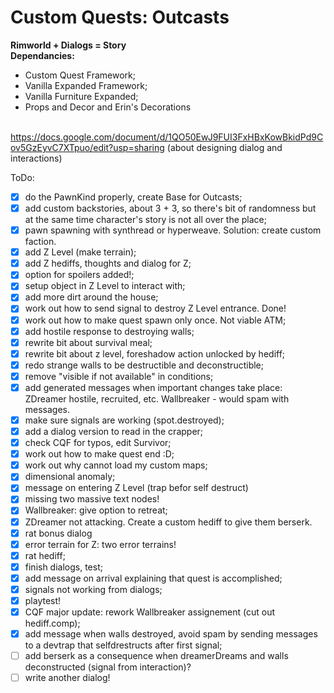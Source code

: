 # Custom Quests: Outcasts
**Rimworld + Dialogs = Story**
<br>
**Dependancies:**
- Custom Quest Framework;
- Vanilla Expanded Framework;
- Vanilla Furniture Expanded;
- Props and Decor and Erin's Decorations
  
<br>https://docs.google.com/document/d/1QO50EwJ9FUI3FxHBxKowBkidPd9Cov5GzEyvC7XTpuo/edit?usp=sharing (about designing dialog and interactions)

ToDo:
- [x] do the PawnKind properly, create Base for Outcasts;
- [x] add custom backstories, about 3 + 3, so there's bit of randomness but at the same time character's story is not all over the place;
- [x] pawn spawning with synthread or hyperweave. Solution: create custom faction.
- [x] add Z Level (make terrain);
- [x] add Z hediffs, thoughts and dialog for Z;
- [x] option for spoilers added!;
- [x] setup object in Z Level to interact with;
- [x] add more dirt around the house;
- [x] work out how to send signal to destroy Z Level entrance. Done!
- [x] work out how to make quest spawn only once. Not viable ATM;
- [x] add hostile response to destroying walls;
- [x] rewrite bit about survival meal;
- [x] rewrite bit about z level, foreshadow action unlocked by hediff;
- [x] redo strange walls to be destructible and deconstructible;
- [x] remove "visible if not available" in conditions;
- [x] add generated messages when important changes take place: ZDreamer hostile, recruited, etc. Wallbreaker - would spam with messages.
- [x] make sure signals are working (spot.destroyed);
- [x] add a dialog version to read in the crapper;
- [x] check CQF for typos, edit Survivor;
- [x] work out how to make quest end :D;
- [x] work out why cannot load my custom maps;
- [x] dimensional anomaly;
- [x] message on entering Z Level (trap befor self destruct)
- [x] missing two massive text nodes!
- [x] Wallbreaker: give option to retreat;
- [x] ZDreamer not attacking. Create a custom hediff to give them berserk.
- [x] rat bonus dialog
- [x] error terrain for Z: two error terrains!
- [x] rat hediff;
- [x] finish dialogs, test;
- [x] add message on arrival explaining that quest is accomplished;
- [x] signals not working from dialogs;
- [x] playtest!
- [x] CQF major update: rework Wallbreaker assignement (cut out hediff.comp);
- [x] add message when walls destroyed, avoid spam by sending messages to a devtrap that selfdrestructs after first signal;
- [ ] add berserk as a consequence when dreamerDreams and walls deconstructed (signal from interaction)?
- [ ] write another dialog!
